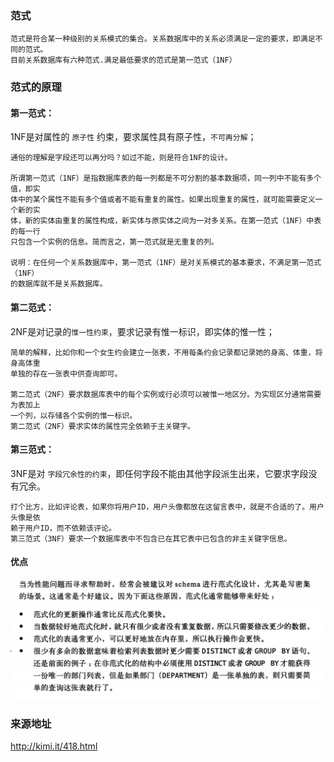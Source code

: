 ### 范式
```
范式是符合某一种级别的关系模式的集合。关系数据库中的关系必须满足一定的要求，即满足不同的范式。
目前关系数据库有六种范式.满足最低要求的范式是第一范式（1NF）
```

### 范式的原理
#### 第一范式：
1NF是对属性的 `原子性` 约束，要求属性具有原子性，`不可再分解`；
```
通俗的理解是字段还可以再分吗？如过不能，则是符合1NF的设计。

所谓第一范式（1NF）是指数据库表的每一列都是不可分割的基本数据项，同一列中不能有多个值，即实
体中的某个属性不能有多个值或者不能有重复的属性。如果出现重复的属性，就可能需要定义一个新的实
体，新的实体由重复的属性构成，新实体与原实体之间为一对多关系。在第一范式（1NF）中表的每一行
只包含一个实例的信息。简而言之，第一范式就是无重复的列。

说明：在任何一个关系数据库中，第一范式（1NF）是对关系模式的基本要求，不满足第一范式（1NF）
的数据库就不是关系数据库。
```

#### 第二范式：
2NF是对记录的`惟一性约束`，要求记录有惟一标识，即实体的惟一性；
```
简单的解释，比如你和一个女生约会建立一张表，不用每条约会记录都记录她的身高、体重，将身高体重
单独的存在一张表中供查询即可。

第二范式（2NF）要求数据库表中的每个实例或行必须可以被惟一地区分。为实现区分通常需要为表加上
一个列，以存储各个实例的惟一标识。
第二范式（2NF）要求实体的属性完全依赖于主关键字。
```
#### 第三范式：
3NF是对 `字段冗余性的约束`，即任何字段不能由其他字段派生出来，它要求字段没有冗余。
```
打个比方，比如评论表，如果你将用户ID，用户头像都放在这留言表中，就是不合适的了。用户头像是依
赖于用户ID，而不依赖该评论。
第三范式（3NF）要求一个数据库表中不包含已在其它表中已包含的非主关键字信息。
```

#### 优点
![优点](../../pic/fanshi-true.png)


### 来源地址
http://kimi.it/418.html
